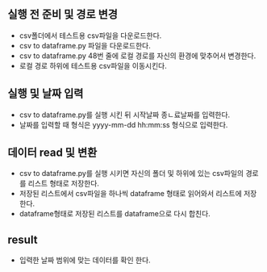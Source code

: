 ## 실행 전 준비 및 경로 변경
  - csv폴더에서 테스트용 csv파일을 다운로드한다.
  - csv to dataframe.py 파일을 다운로드한다.
  - csv to dataframe.py 48번 줄에 로컬 경로를 자신의 환경에 맞추어서 변경한다.
  - 로컬 경로 하위에 테스트용 csv파일을 이동시킨다.

## 실행 및 날짜 입력
  - csv to dataframe.py를 실행 시킨 뒤 시작날짜 종ㄴ료날짜를 입력한다.
  - 날짜를 입력할 때 형식은 yyyy-mm-dd hh:mm:ss 형식으로 입력한다.

## 데이터 read 및 변환
  - csv to dataframe.py를 실행 시키면 자신의 폴더 및 하위에 있는 csv파일의  경로를 리스트 형태로 저장한다.
  - 저장된 리스트에서 csv파일을 하나씩 dataframe 형태로 읽어와서 리스트에 저장한다.
  - dataframe형태로 저장된 리스트를 dataframe으로 다시 합친다.

## result
  - 입력한 날짜 범위에 맞는 데이터를 확인 한다.
